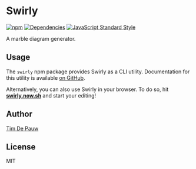 # Swirly

[![npm](https://img.shields.io/npm/v/swirly.svg)](https://www.npmjs.com/package/swirly) [![Dependencies](https://img.shields.io/david/timdp/swirly.svg)](https://david-dm.org/timdp/swirly) [![JavaScript Standard Style](https://img.shields.io/badge/code%20style-standard-brightgreen.svg)](https://standardjs.com/)

A marble diagram generator.

## Usage

The `swirly` npm package provides Swirly as a CLI utility. Documentation for
this utility is available [on GitHub](https://github.com/timdp/swirly).

Alternatively, you can also use Swirly in your browser. To do so, hit
[**swirly.now.sh**](https://swirly.now.sh/) and start your editing!

## Author

[Tim De Pauw](https://tmdpw.eu/)

## License

MIT
